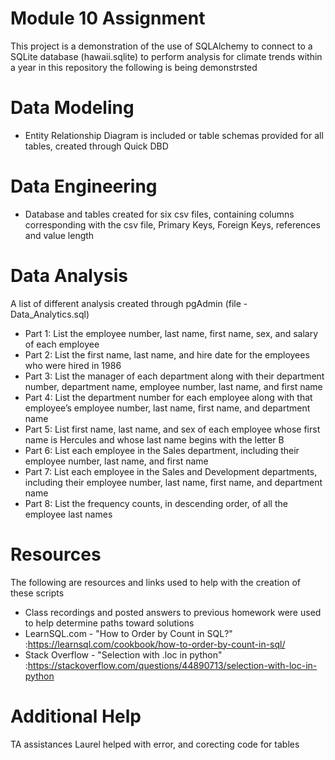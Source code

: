 # Module 10 Assignment
This project is a demonstration of the use of SQLAlchemy to connect to a SQLite database (hawaii.sqlite) to perform analysis for climate trends within a year in this repository the following is being demonstrsted

# Data Modeling 
 - Entity Relationship Diagram is included or table schemas provided for all tables, created through Quick DBD

# Data Engineering
  - Database and tables created for six csv files, containing columns corresponding with the csv file, Primary Keys, Foreign Keys, references and value length

# Data Analysis
A list of different analysis created through pgAdmin (file - Data_Analytics.sql)
  - Part 1: List the employee number, last name, first name, sex, and salary of each employee 
  - Part 2: List the first name, last name, and hire date for the employees who were hired in 1986 
  - Part 3: List the manager of each department along with their department number, department name, employee number, last name, and first name 
  - Part 4: List the department number for each employee along with that employee’s employee number, last name, first name, and department name 
  - Part 5: List first name, last name, and sex of each employee whose first name is Hercules and whose last name begins with the letter B 
  - Part 6: List each employee in the Sales department, including their employee number, last name, and first name 
  - Part 7: List each employee in the Sales and Development departments, including their employee number, last name, first name, and department name 
  - Part 8: List the frequency counts, in descending order, of all the employee last names 
  

# Resources
The following are resources and links used to help with the creation of these scripts
 -  Class recordings and posted answers to previous homework were used to help determine paths toward solutions
 -  LearnSQL.com - "How to Order by Count in SQL?" :https://learnsql.com/cookbook/how-to-order-by-count-in-sql/
 -  Stack Overflow - "Selection with .loc in python" :https://stackoverflow.com/questions/44890713/selection-with-loc-in-python

# Additional Help 
TA assistances Laurel helped with error, and corecting code for tables 
